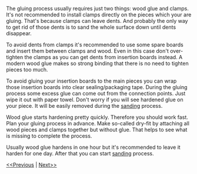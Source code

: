 The gluing process usually requires just two things: wood glue and clamps. It's not recommended to install clamps directly on the pieces which your are gluing. That's because clamps can leave dents. And probably the only way to get rid of those dents is to sand the whole surface down until dents disappear.

To avoid dents from clamps it's recommended to use some spare boards and insert them between clamps and wood. Even in this case don't over-tighten the clamps as you can get dents from insertion boards instead. A modern wood glue makes so strong binding that there is no need to tighten pieces too much. 

To avoid gluing your insertion boards to the main pieces you can wrap those insertion boards into clear sealing/packaging tape. During the gluing process some excess glue can come out from the connection points. Just wipe it out with paper towel. Don't worry if you will see hardened glue on your piece. It will be easily removed during the [sanding](https://github.com/project-owner/Peppy/wiki/Sanding) process.

Wood glue starts hardening pretty quickly. Therefore you should work fast. Plan your gluing process in advance. Make so-called dry-fit by attaching all wood pieces and clamps together but without glue. That helps to see what is missing to complete the process. 

Usually wood glue hardens in one hour but it's recommended to leave it harden for one day. After that you can start [sanding](https://github.com/project-owner/Peppy/wiki/Sanding) process.

[<<Previous](https://github.com/project-owner/Peppy/wiki/Sawing) | [Next>>](https://github.com/project-owner/Peppy/wiki/Sanding)
